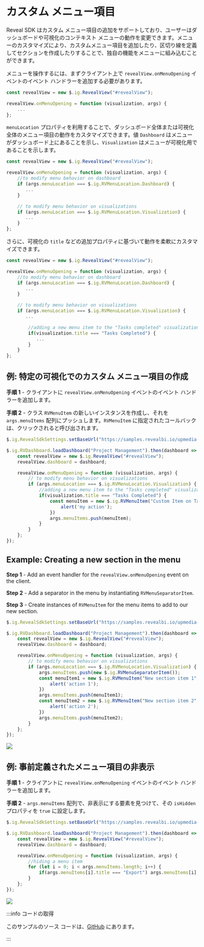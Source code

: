 # カスタム メニュー項目

Reveal SDK はカスタム メニュー項目の追加をサポートしており、ユーザーはダッシュボードや可視化のコンテキスト メニューの動作を変更できます。メニューのカスタマイズにより、カスタムメニュー項目を追加したり、区切り線を定義してセクションを作成したりすることで、独自の機能をメニューに組み込むことができます。

メニューを操作するには、まずクライアント上で `revealView.onMenuOpening` イベントのイベント ハンドラーを追加する必要があります。

```js
const revealView = new $.ig.RevealView("#revealView");

revealView.onMenuOpening = function (visualization, args) {
    ...
};
```

`menuLocation` プロパティを利用することで、ダッシュボード全体または可視化全体のメニュー項目の動作をカスタマイズできます。値 `Dashboard` はメニューがダッシュボード上にあることを示し、`Visualization` はメニューが可視化用であることを示します。

```js
const revealView = new $.ig.RevealView("#revealView");

revealView.onMenuOpening = function (visualization, args) {
    //to modify menu behavior on dashboard
    if (args.menuLocation === $.ig.RVMenuLocation.Dashboard) {
       ... 
    }

    // to modify menu behavior on visualizations
    if (args.menuLocation === $.ig.RVMenuLocation.Visualization) {
       ... 
    }
};
```

さらに、可視化の `title` などの追加プロパティに基づいて動作を柔軟にカスタマイズできます。

```js
const revealView = new $.ig.RevealView("#revealView");

revealView.onMenuOpening = function (visualization, args) {
    //to modify menu behavior on dashboard
    if (args.menuLocation === $.ig.RVMenuLocation.Dashboard) {
       ... 
    }

    // to modify menu behavior on visualizations
    if (args.menuLocation === $.ig.RVMenuLocation.Visualization) {
       ... 

        //adding a new menu item to the "Tasks completed" visualization
        if(visualization.title === "Tasks Completed") {
           ...
        }
    }
};
```

## 例: 特定の可視化でのカスタム メニュー項目の作成

**手順 1** - クライアントに `revealView.onMenuOpening` イベントのイベント ハンドラーを追加します。

**手順 2** - クラス `RVMenuItem` の新しいインスタンスを作成し、それを `args.menuItems` 配列にプッシュします。`RVMenuItem` に指定されたコールバックは、クリックされると呼び出されます。

```js
$.ig.RevealSdkSettings.setBaseUrl("https://samples.revealbi.io/upmedia-backend/reveal-api/");

$.ig.RVDashboard.loadDashboard("Project Management").then(dashboard => {
    const revealView = new $.ig.RevealView("#revealView");
    revealView.dashboard = dashboard;

    revealView.onMenuOpening = function (visualization, args) {
        // to modify menu behavior on visualizations
        if (args.menuLocation === $.ig.RVMenuLocation.Visualization) {
            //adding a new menu item to the "Tasks completed" visualization
            if(visualization.title === "Tasks Completed") {
                const menuItem = new $.ig.RVMenuItem("Custom Item on Tasks Completed", new $.ig.RVImage("https://i.pinimg.com/736x/03/c8/a2/03c8a2aff8be6bee9064eef9b5d72d66.jpg", "Icon"), () => {
                    alert('my action');
                })
                args.menuItems.push(menuItem);
            }
        }
    }; 
});
```

## Example: Creating a new section in the menu

**Step 1** - Add an event handler for the `revealView.onMenuOpening` event on the client.

**Step 2** - Add a separator in the menu by instantiating `RVMenuSeparatorItem`.

**Step 3** - Create instances of `RVMenuItem` for the menu items to add to our new section.

```js
$.ig.RevealSdkSettings.setBaseUrl("https://samples.revealbi.io/upmedia-backend/reveal-api/");

$.ig.RVDashboard.loadDashboard("Project Management").then(dashboard => {
    const revealView = new $.ig.RevealView("#revealView");
    revealView.dashboard = dashboard;

    revealView.onMenuOpening = function (visualization, args) {
        // to modify menu behavior on visualizations
        if (args.menuLocation === $.ig.RVMenuLocation.Visualization) {
            args.menuItems.push(new $.ig.RVMenuSeparatorItem());
            const menuItem1 = new $.ig.RVMenuItem("New section item 1", new $.ig.RVImage("https://i.pinimg.com/736x/03/c8/a2/03c8a2aff8be6bee9064eef9b5d72d66.jpg", "Icon"), () => {
                alert('action 1');
            })
            args.menuItems.push(menuItem1);
            const menuItem2 = new $.ig.RVMenuItem("New section item 2", new $.ig.RVImage("https://i.pinimg.com/736x/03/c8/a2/03c8a2aff8be6bee9064eef9b5d72d66.jpg", "Icon"), () => {
                alert('action 2');
            })
            args.menuItems.push(menuItem2);
        }
    }; 
});
```

![](images/adding-custom-menu-item.jpg)

## 例: 事前定義されたメニュー項目の非表示

**手順 1** - クライアントに `revealView.onMenuOpening` イベントのイベント ハンドラーを追加します。

**手順 2** - `args.menuItems` 配列で、非表示にする要素を見つけて、その `isHidden` プロパティを `true` に設定します。

```js
$.ig.RevealSdkSettings.setBaseUrl("https://samples.revealbi.io/upmedia-backend/reveal-api/");

$.ig.RVDashboard.loadDashboard("Project Management").then(dashboard => {
    const revealView = new $.ig.RevealView("#revealView");
    revealView.dashboard = dashboard;

    revealView.onMenuOpening = function (visualization, args) {
        //hiding a menu item
        for (let i = 0; i < args.menuItems.length; i++) {
            if(args.menuItems[i].title === "Export") args.menuItems[i].isHidden = true;
        }
    };
});
```

![](images/hiding-menu-item.jpg)

:::info コードの取得

このサンプルのソース コードは、[GitHub](https://github.com/RevealBi/sdk-samples-javascript/tree/main/CustomMenuItems) にあります。

:::